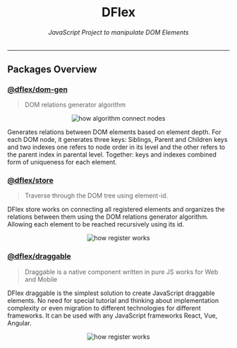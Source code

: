 <h1 align="center">
DFlex
</h1>

<h6 align="center">
JavaScript Project to manipulate DOM Elements
</h6>

<hr />

## Packages Overview

### [@dflex/dom-gen](https://github.com/jalal246/dflex/tree/master/packages/dom-gen)

> DOM relations generator algorithm

<p align="center">
 <img src="https://raw.githubusercontent.com/jalal246/dflex/master/packages/dom-gen/img/connect.png" alt="how algorithm connect nodes"/>
</p>

Generates relations between DOM elements based on element depth. For each DOM
node, it generates three keys: Siblings, Parent and Children keys and two
indexes one refers to node order in its level and the other refers to the parent
index in parental level. Together: keys and indexes combined form of
uniqueness for each element.

### [@dflex/store](https://github.com/jalal246/dflex/tree/master/packages/store)

> Traverse through the DOM tree using element-id.

DFlex store works on connecting all registered elements and organizes the
relations between them using the DOM relations generator algorithm. Allowing
each element to be reached recursively using its id.

<p align="center">
 <img src="https://raw.githubusercontent.com/jalal246/dflex/master/packages/store/img/store-registry.png" alt="how register works"/>
</p>

### [@dflex/draggable](https://github.com/jalal246/dflex/tree/master/packages/draggable)

> Draggable is a native component written in pure JS works for Web and Mobile

DFlex draggable is the simplest solution to create JavaScript draggable
elements. No need for special tutorial and thinking about implementation
complexity or even migration to different technologies for different frameworks.
It can be used with any JavaScript frameworks React, Vue, Angular.

<p align="center">
 <img src="https://raw.githubusercontent.com/jalal246/dflex/master/packages/draggable/img/draggable.gif" alt="how register works"/>
</p>
